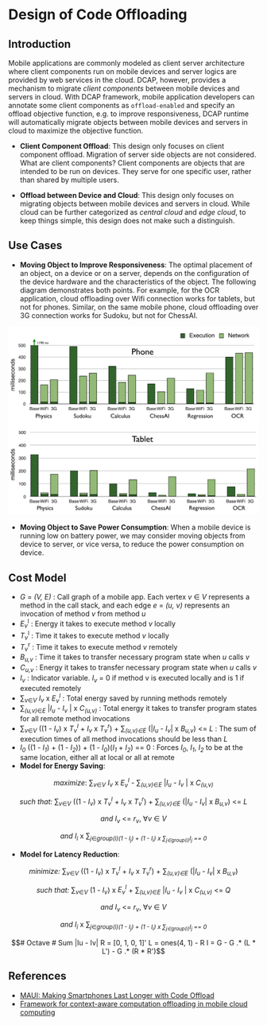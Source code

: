 # Design of Code Offloading

## Introduction

Mobile applications are commonly modeled as client server architecture where client components run on mobile devices and server logics are provided by web services in the cloud. DCAP, however, provides a mechanism to migrate *client components* between mobile devices and servers in cloud. With DCAP framework, mobile application developers can annotate some client components as `offload-enabled` and specify an offload objective function, e.g. to improve responsiveness, DCAP runtime will automatically migrate objects between mobile devices and servers in cloud to maximize the objective function.

* **Client Component Offload**: This design only focuses on client component offload. Migration of server side objects are not considered. What are client components? Client components are objects that are intended to be run on devices. They serve for one specific user, rather than shared by multiple users. 

* **Offload between Device and Cloud**: This design only focuses on migrating objects between mobile devices and servers in cloud. While cloud can be further categorized as *central cloud* and *edge cloud*, to keep things simple, this design does not make such a distinguish.

## Use Cases

*  	**Moving Object to Improve Responsiveness**: The optimal placement of an object, on a device or on a server, depends on the configuration of the device hardware and the characteristics of the object. The following diagram demonstrates both points. For example, for the OCR application, cloud offloading over Wifi connection works for tablets, but not for phones. Similar, on the same mobile phone, cloud offloading over 3G connection works for Sudoku, but not for ChessAI.

![](../images/CodeOffloadPerformance.png)

* **Moving Object to Save Power Consumption**: When a mobile device is running low on battery power, we may consider moving objects from device to server, or vice versa, to reduce the power consumption on device. 

## Cost Model
* <i>G</i> = <i>(V, E)</i> : Call graph of a mobile app. Each vertex <i>v</i> &isin; <i>V</i> represents a method in the call stack, and each edge <i>e</i> = <i>(u, v)</i> represents an invocation of method <i>v</i> from method <i>u</i>
* <var>E</var><sub><var>v</var></sub><sup>l</sup> : Energy it takes to execute method <var>v</var> locally
* <var>T</var><sub><var>v</var></sub><sup>l</sup> : Time it takes to execute method <var>v</var> locally
* <var>T</var><sub><var>v</var></sub><sup>r</sup> : Time it takes to execute method <var>v</var> remotely
* <var>B</var><sub><var>u,v</var></sub> : Time it takes to transfer necessary program state when <var>u</var> calls <var>v</var>
* <var>C</var><sub><var>u,v</var></sub> : Energy it takes to transfer necessary program state when <var>u</var> calls <var>v</var>
* <var>I<sub>v</sub></var> : Indicator variable. <i>I<sub>v</sub></i> = 0 if method v is executed locally and is 1 if executed remotely
* &Sum;<sub><var>v</var>&isin;<var>V</var></sub> <var>I</var><sub><var>v</var></sub> x <var>E<sub><var>v</var></sub><sup><var>l</var></sup></var> : Total energy saved by running methods remotely
* &Sum;<sub><var>(u,v)</var>&isin;<var>E</var></sub> |<i>I</i><sub><i>u</i></sub> - <i>I</i><sub><i>v</i></sub> | x <i>C</i><sub><i>(u,v)</i></sub> : Total energy it takes to transfer program states for all remote method invocations
* &Sum;<sub><var>v</var>&isin;<var>V</var></sub> ((1 - <var>I</var><sub><var>v</var></sub>) x <var>T</var><sub><var>v</var></sub><sup><var>l</var></sup> + <var>I</var><sub><var>v</var></sub> x <var>T</var><sub><var>v</var></sub><sup><var>r</var></sup>) + &Sum;<sub><var>(u,v)&isin;E</var></sub> (|<var>I</var><sub><var>u</var></sub> - <var>I</var><sub><var>v</var></sub>| x <var>B</var><sub><var>u,v</var></sub>) <= <var>L</var> : The sum of execution times of all method invocations should be less than <var>L</var>
* <var>I</var><sub><var>0</var></sub> ((1 - <var>I</var><sub><var>1</var></sub>) + (1 - <var>I</var><sub><var>2</var></sub>)) + (1 - <var>I</var><sub><var>0</var></sub>)(<var>I</var><sub><var>1</var></sub> + <var>I</var><sub><var>2</var></sub>) == 0 : Forces <var>I<sub>0</sub></var>, <var>I<sub>1</sub></var>, <var>I<sub>2</sub></var> to be at the same location, either all at local or all at remote
* **Model for Energy Saving**:
<div align="center">
<p>
<i>maximize</i>: &Sum;<sub><var>v</var>&isin;<var>V</var></sub> <var>I</var><sub><var>v</var></sub> x <var>E<sub><var>v</var></sub><sup><var>l</var></sup></var> - &Sum;<sub><var>(u,v)</var>&isin;<var>E</var></sub> |<i>I</i><sub><i>u</i></sub> - <i>I</i><sub><i>v</i></sub> | x <i>C</i><sub><i>(u,v)</i></sub></p>
<p>
<i>such that:</i>  &Sum;<sub><var>v</var>&isin;<var>V</var></sub> ((1 - <var>I</var><sub><var>v</var></sub>) x <var>T</var><sub><var>v</var></sub><sup><var>l</var></sup> + <var>I</var><sub><var>v</var></sub> x <var>T</var><sub><var>v</var></sub><sup><var>r</var></sup>) + &Sum;<sub><var>(u,v)&isin;E</var></sub> (|<var>I</var><sub><var>u</var></sub> - <var>I</var><sub><var>v</var></sub>| x <var>B</var><sub><var>u,v</var></sub>) <= <var>L</var></p>
<p>
<i>and</i> <var>I</var><sub><var>v</var></sub> <= <var>r</var><sub><var>v</var></sub>, &forall;<var>v</var> &isin; <var>V</var></p>
<i>and</i> <var>I</var><sub><var>i</var></sub> x &Sum;<sub><var>j</var>&isin;<var>group(i)</var</sub>(1 - <var>I</var><sub><var>j</var></sub>) + (1 - <var>I</var><sub><var>i</var></sub>) x &Sum;<sub><var>j&isin;group(i)</var></sub><var>I<sub>j</sub></var> == 0
</div>

* **Model for Latency Reduction**:
<div align="center">
<p>
<i>minimize:</i> &Sum;<sub><var>v</var>&isin;<var>V</var></sub> ((1 - <var>I</var><sub><var>v</var></sub>) x <var>T</var><sub><var>v</var></sub><sup><var>l</var></sup> + <var>I</var><sub><var>v</var></sub> x <var>T</var><sub><var>v</var></sub><sup><var>r</var></sup>) + &Sum;<sub><var>(u,v)&isin;E</var></sub> (|<var>I</var><sub><var>u</var></sub> - <var>I</var><sub><var>v</var></sub>| x <var>B</var><sub><var>u,v</var></sub>)</p>
<p>
<i>such that:</i> &Sum;<sub><var>v</var>&isin;<var>V</var></sub> (1 - <var>I</var><sub><var>v</var></sub>) x <var>E<sub><var>v</var></sub><sup><var>l</var></sup></var> + &Sum;<sub><var>(u,v)</var>&isin;<var>E</var></sub> |<i>I</i><sub><i>u</i></sub> - <i>I</i><sub><i>v</i></sub> | x <i>C</i><sub><i>(u,v)</i></sub> <= <var>Q</var></p>
<p>
<i>and</i> <var>I</var><sub><var>v</var></sub> <= <var>r</var><sub><var>v</var></sub>, &forall;<var>v</var> &isin; <var>V</var></p>
<i>and</i> <var>I</var><sub><var>i</var></sub> x &Sum;<sub><var>j</var>&isin;<var>group(i)</var</sub>(1 - <var>I</var><sub><var>j</var></sub>) + (1 - <var>I</var><sub><var>i</var></sub>) x &Sum;<sub><var>j&isin;group(i)</var></sub><var>I<sub>j</sub></var> == 0
</div>


```math
# Octave 
# Sum |Iu - Iv|
R = [0, 1, 0, 1]'
L = ones(4, 1) - R
I = G - G .* (L * L') - G .* (R * R')
```

## References
* [MAUI: Making Smartphones Last Longer with Code Offload](https://www.microsoft.com/en-us/research/wp-content/uploads/2010/06/maui.pdf)
* [Framework for context-aware computation offloading in mobile cloud computing](https://journalofcloudcomputing.springeropen.com/articles/10.1186/s13677-016-0071-y)
